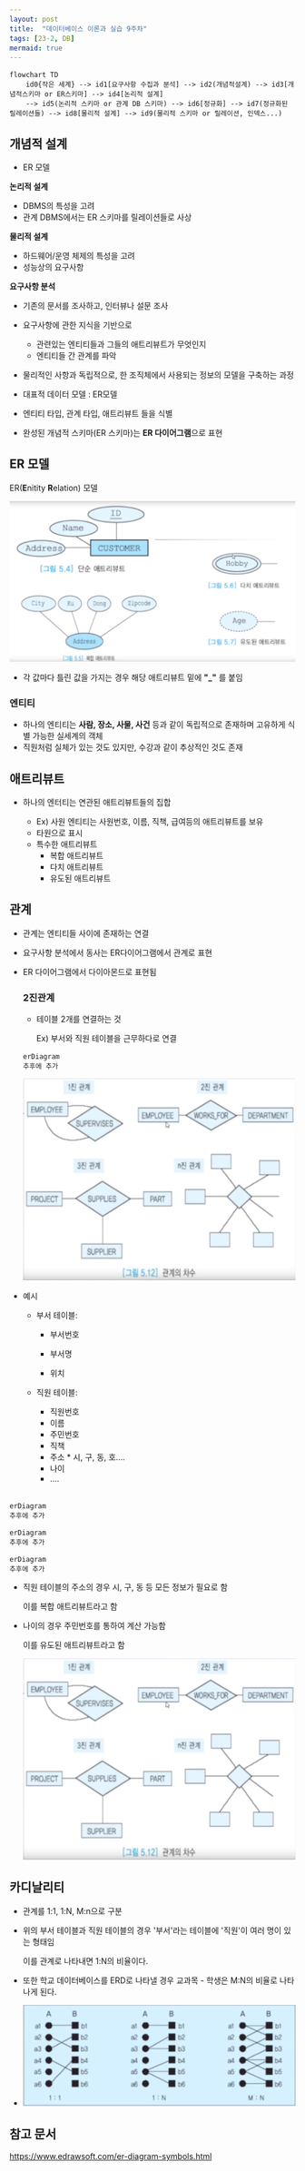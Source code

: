 ```yaml
---
layout: post
title:  "데이터베이스 이론과 실습 9주차"
tags: [23-2, DB]
mermaid: true
---
```




```mermaid
flowchart TD
    id0{작은 세계} --> id1[요구사항 수집과 분석] --> id2(개념적설계) --> id3[개념적스키마 or ER스키마] --> id4[논리적 설계]
    --> id5(논리적 스키마 or 관계 DB 스키마) --> id6[정규화] --> id7(정규화된 릴레이션들) --> id8[물리적 설계] --> id9(물리적 스키마 or 릴레이션, 인덱스...)
```

## 개념적 설계

   - ER 모델

**논리적 설계**

* DBMS의 특성을 고려
* 관계 DBMS에서는 ER 스키마를 릴레이션들로 사상

**물리적 설계**

* 하드웨어/운영 체제의 특성을 고려
* 성능상의 요구사항



**요구사항 분석**

* 기존의 문서를 조사하고, 인터뷰나 설문 조사
* 요구사항에 관한 지식을 기반으로
  	* 관련있는 엔티티들과 그들의 애트리뷰트가 무엇인지
  	* 엔티티들 간 관계를 파악



* 물리적인 사항과 독립적으로, 한 조직체에서 사용되는 정보의 모델을 구축하는 과정
* 대표적 데이터 모델 : ER모델
* 엔티티 타입, 관계 타입, 애트리뷰트 들을 식별
* 완성된 개념적 스키마(ER 스키마)는 **ER 다이어그램**으로 표현



## ER 모델

ER(**E**nitity **R**elation) 모델

<img src="/assets/images/DB/9th/ER_Ex.png" title="ER 예시" alt="ER 예시"/>

<br/>

* 각 값마다 틀린 값을 가지는 경우 해당 애트리뷰트 밑에 **"_"** 를 붙임



### 엔티티

* 하나의 엔티티는 **사람, 장소, 사물, 사건** 등과 같이 독립적으로 존재하며 고유하게 식별 가능한 실세계의 객체
* 직원처럼 실체가 있는 것도 있지만, 수강과 같이 추상적인 것도 존재   



## 애트리뷰트

* 하나의 엔터티는 연관된 애트리뷰트들의 집합
  * Ex) 사원 엔티티는 사원번호, 이름, 직책, 급여등의 애트리뷰트를 보유

   - 타원으로 표시

  * 특수한 애트리뷰트
     * 복합 애트리뷰트
     * 다치 애트리뷰트
     * 유도된 애트리뷰트





## 관계

* 관계는 엔티티들 사이에 존재하는 연결

* 요구사항 분석에서 동사는 ER다이어그램에서 관계로 표현

* ER 다이어그램에서 다이아몬드로 표현됨

  

  ### 2진관계

  * 테이블 2개를 연결하는 것

    Ex) 부서와 직원 테이블을 근무하다로 연결

  

  

  ```mermaid
  erDiagram
  추후에 추가
  ```

  <img src="/assets/images/DB/9th/Relation_Ex.png" title="ER 예시" alt="ER 예시"/>

  <br/>



* 예시

   - 부서 테이블:

      * 부서번호

      * 부서명

      * 위치

        

   - 직원 테이블:

      * 직원번호
      * 이름
      * 주민번호
      * 직책
      * 주소
        	* 시, 구, 동, 호....
      * 나이
      * ....

     <br/>

```mermaid
erDiagram
추후에 추가
```





```mermaid
erDiagram
추후에 추가
```

```mermaid
erDiagram
추후에 추가
```





* 직원 테이블의 주소의 경우 시, 구, 동 등 모든 정보가 필요로 함

  이를 복합 애트리뷰트라고 함

* 나이의 경우 주민번호를 통하여 계산 가능함

  이를 유도된 애트리뷰트라고 함

  <img src="/assets/img/DB/9th/Relation_Ex.png" title="ER 예시" alt="ER 예시"/>



## 카디날리티

* 관계를 1:1, 1:N, M:n으로 구분

* 위의 부서 테이블과 직원 테이블의 경우 '부서'라는 테이블에 '직원'이 여러 명이 있는 형태임

  이를 관계로 나타내면 1:N의 비율이다.

* 또한 학교 데이터베이스를 ERD로 나타낼 경우 교과목 - 학생은 M:N의 비율로 나타나게 된다.
* <img src="/assets/img/DB/9th/Cardinality_Ex.png" title="ER 예시" alt="ER 예시"/>







## 참고 문서

https://www.edrawsoft.com/er-diagram-symbols.html





